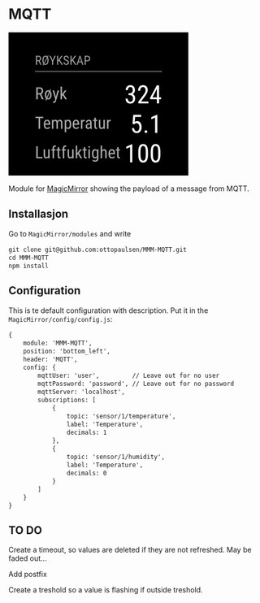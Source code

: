 # MQTT

![Screenshot](doc/MQTT.png)

Module for [MagicMirror](https://github.com/MichMich/MagicMirror/) showing the payload of a message from MQTT.

## Installasjon

Go to `MagicMirror/modules` and write

    git clone git@github.com:ottopaulsen/MMM-MQTT.git
    cd MMM-MQTT
    npm install



## Configuration

This is te default configuration with description. Put it in the `MagicMirror/config/config.js`:

    {
        module: 'MMM-MQTT',
        position: 'bottom_left',
        header: 'MQTT',
        config: {
            mqttUser: 'user',         // Leave out for no user
            mqttPassword: 'password', // Leave out for no password
            mqttServer: 'localhost',
            subscriptions: [
                {
                    topic: 'sensor/1/temperature',
                    label: 'Temperature',
                    decimals: 1
                },
                {
                    topic: 'sensor/1/humidity',
                    label: 'Temperature',
                    decimals: 0
                }
            ]
        }
    }

## TO DO


Create a timeout, so values are deleted if they are not refreshed. May be faded out...

Add postfix

Create a treshold so a value is flashing if outside treshold.